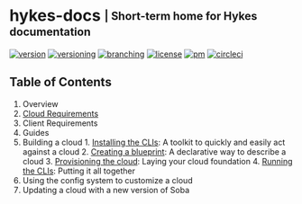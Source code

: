 # hykes-docs <sub><sup>| Short-term home for Hykes documentation</sup></sub>
[![version](http://img.shields.io/badge/version-n/a-blue.svg)](#)
[![versioning](http://img.shields.io/badge/versioning-continous-blue.svg)](#)
[![branching](http://img.shields.io/badge/branching-github%20flow-blue.svg)](https://guides.github.com/introduction/flow/)
[![license](http://img.shields.io/badge/license-apache-blue.svg)](LICENSE.md)
[![pm](http://img.shields.io/badge/pm-zenhub-blue.svg)](https://www.zenhub.io)
[![circleci](https://circleci.com/gh/cloud-elements/hykes-docs.svg?style=shield)](https://circleci.com/gh/cloud-elements/hykes-docs)

## Table of Contents

1. Overview
2. [Cloud Requirements](src/cloud-requirements.md)
3. Client Requirements
4. Guides
  1. Building a cloud
    1. [Installing the CLIs](src/installing-the-clis.md): A toolkit to quickly and easily act against a cloud
    2. [Creating a blueprint](src/creating-a-blueprint.md): A declarative way to describe a cloud
    3. [Provisioning the cloud](src/provisioning-the-cloud.md): Laying your cloud foundation
    4. [Running the CLIs](src/running-the-clis.md): Putting it all together
  2. Using the config system to customize a cloud
  3. Updating a cloud with a new version of Soba
